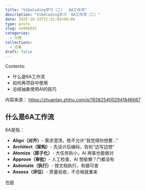 ```yaml
---
title: "VibeCoding学习（二）  6A工作流"
description: "VibeCoding学习  6A工作流（二）"  
date: 2025-10-29T21:52:02+08:00
type: posts
slug: ee9b60d1
categories: 
  - 分类
collections: 
  - 合集
draft: false   
---
```


Contents:

- 什么是6A工作流
- 如何再项目中使用
- 总结抽象使用AI的技巧

<!--more-->

内容来源： https://zhuanlan.zhihu.com/p/1938254002941846667

## 什么是6A工作流

6A是指：

- **Align（对齐）**- 需求澄清，绝不允许"我觉得你想要..."
- **Architect（架构）**- 先设计后编码，告别"边写边想"
- **Atomize（原子化）**- 大任务拆小，AI 再笨也能做对
- **Approve（审批）**- 人工检查，AI 想偷懒？门都没有
- **Automate（执行）**- 按文档执行，有据可查
- **Assess（评估）**- 质量验收，不合格就重来

也是


